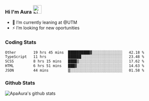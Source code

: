 ### Hi I'm Aura <img src="https://user-images.githubusercontent.com/1303154/88677602-1635ba80-d120-11ea-84d8-d263ba5fc3c0.gif" width="28px" alt="hi">

- 🔭 I’m currently leaning at @UTM
- ⚡ I’m looking for new oportunities


### Coding Stats

<!--START_SECTION:waka-->

```txt
Other        19 hrs 45 mins  ██████████▓░░░░░░░░░░░░░░   42.18 %
TypeScript   11 hrs          ██████░░░░░░░░░░░░░░░░░░░   23.48 %
SCSS         8 hrs 15 mins   ████▒░░░░░░░░░░░░░░░░░░░░   17.62 %
HTML         6 hrs 51 mins   ███▓░░░░░░░░░░░░░░░░░░░░░   14.63 %
JSON         44 mins         ▒░░░░░░░░░░░░░░░░░░░░░░░░   01.58 %
```

<!--END_SECTION:waka-->

### Github Stats

![ApaAura's github stats](https://github-readme-stats.vercel.app/api?username=ApaAura&count_private=true&theme=tokyonight&hide=contribs,prs)
